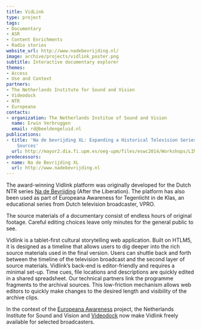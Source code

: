 ```yaml
---
title: VidLink
type: project
tags:
- Documentary
- ASR
- Content Enrichments
- Radio stories
website_url: http://www.nadebevrijding.nl/
image: archive/projects/vidlink_poster.png
subtitle: Interactive documentary explorer
themes:
- Access
- Use and Context
partners:
- The Netherlands Institute for Sound and Vision
- Videodock
- NTR
- Europeana
contacts:
- organization: The Netherlands Institue of Sound and Vision
  name: Erwin Verbruggen
  email: rd@beeldengeluid.nl
publications:
- title: 'Na de bevrijding XL: Expanding a Historical Television Series with Archival
    Sources'
  url: http://mayor2.dia.fi.upm.es/oeg-upm/files/eswc2014/Workshops/LIME2014/lime2014_submission_6.pdf
predecessors:
- name: Na de Bevrijding XL
  url: http://www.nadebevrijding.nl
---
```


The award-winning Vidlink platform was originally developed for the Dutch NTR series [Na de Bevrijding](http://www.nadebevrijding.nl/) (After the Liberation). The platform has also been used as part of Europeana Awareness for Tegenlicht in de Klas, an educational series from Dutch television broadcaster, VPRO.

The source materials of a documentary consist of endless hours of original footage. Careful editing choices leave only minutes for the general public to see. 

Vidlink is a tablet-first cultural storytelling web application. Built on HTLM5, it is designed as a timeline that allows users to dig deeper into the rich source materials used in the final version. Users can shuttle back and forth between the timeline of the television broadcast and the second layer of source materials. Vidlink’s back-end is editor-friendly and requires a minimal set-up. Time cues, file locations and descriptions are quickly edited in a shared spreadsheet. Our technical partners link the programme fragments to the archival sources. This low-friction mechanism allows web editors to quickly make changes to the desired length and visibility of the archive clips.

In the context of the [Europeana Awareness](https://pro.europeana.eu/project/europeana-awareness) project, the Netherlands Institute for Sound and Vision and [Videodock](http://videodock.com/) now make Vidlink freely available for selected broadcasters.
